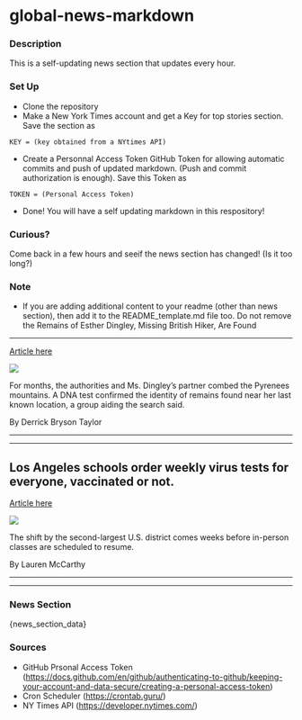 # global-news-markdown

### Description 
This is a self-updating news section that updates every hour.

### Set Up 
* Clone the repository
* Make a New York Times account and get a Key for top stories section. Save the section as 
 ```
 KEY = (key obtained from a NYtimes API)
 ```
*  Create a Personnal Access Token GitHub Token for allowing automatic commits and push of updated markdown. (Push and commit authorization is enough). Save this Token as 
```
TOKEN = (Personal Access Token)
```
* Done! You will have a self updating markdown in this respository!

### Curious?
Come back in a few hours and seeif the news section has changed! (Is it too long?)

### Note
* If you are adding additional content to your readme (other than news section), then add it to the README_template.md file too. Do not remove the Remains of Esther Dingley, Missing British Hiker, Are Found
-----------------------------------------------------------

[Article here](https://www.nytimes.com/2021/07/30/world/europe/esther-dingley-missing-british-hiker.html)

[![](https://static01.nyt.com/images/2021/07/30/us/30xp-hiker/30xp-hiker-superJumbo.jpg)](https://www.nytimes.com/2021/07/30/world/europe/esther-dingley-missing-british-hiker.html)

For months, the authorities and Ms. Dingley’s partner combed the Pyrenees mountains. A DNA test confirmed the identity of remains found near her last known location, a group aiding the search said.

By Derrick Bryson Taylor

* * *

* * *

Los Angeles schools order weekly virus tests for everyone, vaccinated or not.
-----------------------------------------------------------------------------

[Article here](https://www.nytimes.com/2021/07/30/world/los-angeles-schools-covid.html)

[![](https://static01.nyt.com/images/2021/07/29/lens/29virus-briefing-la-school-testing1/merlin_190771764_cbdc0fb8-21e7-4a08-8570-78917a88212c-superJumbo.jpg)](https://www.nytimes.com/2021/07/30/world/los-angeles-schools-covid.html)

The shift by the second-largest U.S. district comes weeks before in-person classes are scheduled to resume.

By Lauren McCarthy

* * *

* * *

### News Section 
{news_section_data}


### Sources 
* GitHub Prsonal Access Token (https://docs.github.com/en/github/authenticating-to-github/keeping-your-account-and-data-secure/creating-a-personal-access-token)
* Cron Scheduler (https://crontab.guru/)
* NY Times API (https://developer.nytimes.com/)
